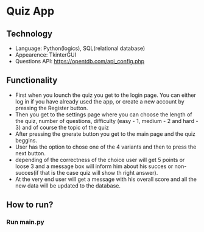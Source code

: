 # Quiz App 
## Technology
* Language: Python(logics), SQL(relational database)
* Appearence: TkinterGUI
* Questions API: https://opentdb.com/api_config.php
## Functionality
* First when you lounch the quiz you get to the login page. You can either log in if you have already used the app, or create a new account by pressing the Register button.
* Then you get to the settings page where you can choose the length of the quiz, number of questions, difficulty (easy - 1, medium - 2 and hard - 3) and of course the topic of the quiz
* After pressing the gnerate button you get to the main page and the quiz beggins.
* User has the option to chose one of the 4 variants and then to press the next button.
* depending of the correctness of the choice user will get 5 points or loose 3 and a message box will inform him about his succes or non-succes(if that is the case quiz will show th right answer).
* At the very end user will get a message with his overall score and all the new data will be updated to the database.
## How to run?
### Run main.py

